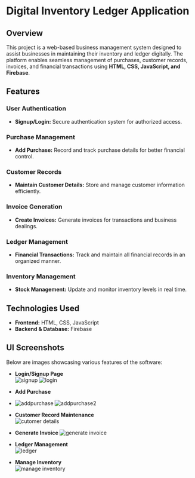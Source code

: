 # Digital Inventory Ledger Application 

## Overview  
This project is a web-based business management system designed to assist businesses in maintaining their inventory and ledger digitally. The platform enables seamless management of purchases, customer records, invoices, and financial transactions using **HTML, CSS, JavaScript, and Firebase**.   

## Features  
### User Authentication  
- **Signup/Login:** Secure authentication system for authorized access.  
### Purchase Management  
- **Add Purchase:** Record and track purchase details for better financial control.  
### Customer Records  
- **Maintain Customer Details:** Store and manage customer information efficiently.  
### Invoice Generation  
- **Create Invoices:** Generate invoices for transactions and business dealings.  
### Ledger Management  
- **Financial Transactions:** Track and maintain all financial records in an organized manner.  
### Inventory Management  
- **Stock Management:** Update and monitor inventory levels in real time.  

## Technologies Used  
- **Frontend:** HTML, CSS, JavaScript  
- **Backend & Database:** Firebase  

## UI Screenshots  
Below are images showcasing various features of the software:  

- **Login/Signup Page**  
![signup](https://github.com/user-attachments/assets/3e6e025a-ca8c-4533-bc31-e9e07d1d295d)
![login](https://github.com/user-attachments/assets/95b297cc-2bc6-46b9-bf6f-311152ea34f2)

- **Add Purchase**
- ![addpurchase](https://github.com/user-attachments/assets/2ac63982-b90b-4d51-a3e1-080f537907ac)
![addpurchase2](https://github.com/user-attachments/assets/21a04711-76d0-43dd-8229-ebb0fcbbbde9)

- **Customer Record Maintenance**  
![cutomer details](https://github.com/user-attachments/assets/654d1b56-d562-489c-8dd1-f1d76cc11266)

- **Generate Invoice** 
![generate invoice](https://github.com/user-attachments/assets/9fe255ee-13d4-4c14-bae3-d8c1d5ae5a57)

- **Ledger Management**  
![ledger](https://github.com/user-attachments/assets/ded5deb4-e2c6-42f8-bdab-810ae78af614)

- **Manage Inventory**  
![manage inventory](https://github.com/user-attachments/assets/00eb12e5-2620-47ae-b545-52628ba544c9)


